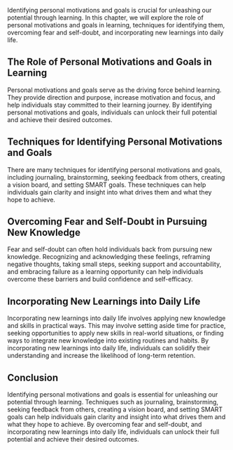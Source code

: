 
Identifying personal motivations and goals is crucial for unleashing our potential through learning. In this chapter, we will explore the role of personal motivations and goals in learning, techniques for identifying them, overcoming fear and self-doubt, and incorporating new learnings into daily life.

The Role of Personal Motivations and Goals in Learning
------------------------------------------------------

Personal motivations and goals serve as the driving force behind learning. They provide direction and purpose, increase motivation and focus, and help individuals stay committed to their learning journey. By identifying personal motivations and goals, individuals can unlock their full potential and achieve their desired outcomes.

Techniques for Identifying Personal Motivations and Goals
---------------------------------------------------------

There are many techniques for identifying personal motivations and goals, including journaling, brainstorming, seeking feedback from others, creating a vision board, and setting SMART goals. These techniques can help individuals gain clarity and insight into what drives them and what they hope to achieve.

Overcoming Fear and Self-Doubt in Pursuing New Knowledge
--------------------------------------------------------

Fear and self-doubt can often hold individuals back from pursuing new knowledge. Recognizing and acknowledging these feelings, reframing negative thoughts, taking small steps, seeking support and accountability, and embracing failure as a learning opportunity can help individuals overcome these barriers and build confidence and self-efficacy.

Incorporating New Learnings into Daily Life
-------------------------------------------

Incorporating new learnings into daily life involves applying new knowledge and skills in practical ways. This may involve setting aside time for practice, seeking opportunities to apply new skills in real-world situations, or finding ways to integrate new knowledge into existing routines and habits. By incorporating new learnings into daily life, individuals can solidify their understanding and increase the likelihood of long-term retention.

Conclusion
----------

Identifying personal motivations and goals is essential for unleashing our potential through learning. Techniques such as journaling, brainstorming, seeking feedback from others, creating a vision board, and setting SMART goals can help individuals gain clarity and insight into what drives them and what they hope to achieve. By overcoming fear and self-doubt, and incorporating new learnings into daily life, individuals can unlock their full potential and achieve their desired outcomes.
